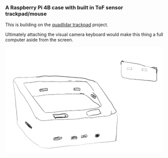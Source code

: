 ### A Raspberry Pi 4B case with built in ToF sensor trackpad/mouse

This is building on the [quadlidar trackpad](https://github.com/jdc-cunningham/quadlidar-mouse) project.

Ultimately attaching the visual camera keyboard would make this thing a full computer aside from the screen.

<img src="./ashtray-computer.JPG"/>

